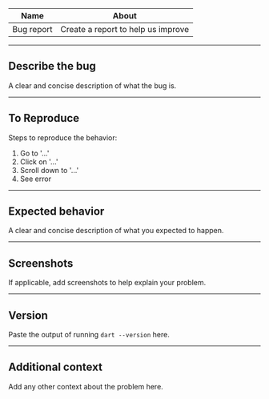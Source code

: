 | Name       | About                              |
|------------|------------------------------------|
| Bug report | Create a report to help us improve |

---

## Describe the bug
A clear and concise description of what the bug is.

---

## To Reproduce
Steps to reproduce the behavior:
1. Go to '...'
2. Click on '...'
3. Scroll down to '...'
4. See error

---

## Expected behavior
A clear and concise description of what you expected to happen.

---

## Screenshots
If applicable, add screenshots to help explain your problem.

---

## Version
Paste the output of running `dart --version` here.

---

## Additional context
Add any other context about the problem here.